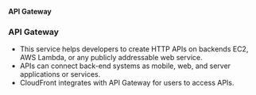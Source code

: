 **API Gateway**

### API Gateway
- This service helps developers to create HTTP APIs on backends EC2, AWS Lambda, or any publicly addressable web service.
- APIs can connect back-end systems as mobile, web, and server applications or services.
- CloudFront integrates with API Gateway for users to access APIs.
